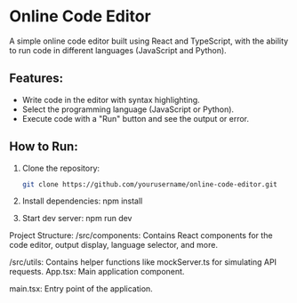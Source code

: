 # Online Code Editor

A simple online code editor built using React and TypeScript, with the ability to run code in different languages (JavaScript and Python).

## Features:
- Write code in the editor with syntax highlighting.
- Select the programming language (JavaScript or Python).
- Execute code with a "Run" button and see the output or error.

## How to Run:

1. Clone the repository:

   ```bash
   git clone https://github.com/yourusername/online-code-editor.git

2. Install dependencies:
  npm install

3. Start dev server: 
  npm run dev

Project Structure:
/src/components: Contains React components for the code editor, output display, language selector, and more.

/src/utils: Contains helper functions like mockServer.ts for simulating API requests.
App.tsx: Main application component.

main.tsx: Entry point of the application.